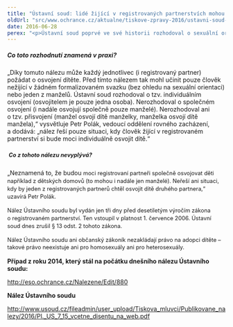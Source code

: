 ```yaml
---
title: "Ústavní soud: lidé žijící v registrovaných partnerstvích mohou adoptovat děti"
oldUrl: "src/www.ochrance.cz/aktualne/tiskove-zpravy-2016/ustavni-soud-lide-zijici-v-registrovanych-partnerstvich-mohou-adoptovat-deti"
date: 2016-06-28
perex: "<p>Ústavní soud poprvé ve své historii rozhodoval o sexuální orientaci a registrovaném partnerství. Zrušil ustanovení, které zakazovalo lidem žijícím v registrovaných partnerstvích adoptovat dítě. Toto právo přitom měl každý člověk před vstupem do registrovaného svazku – bez ohledu na svou sexuální orientaci. Veřejná ochránkyně práv byla vedlejší účastníci řízení. </p>"
---
```


<!-- imported from the old website -->

<h5>Co toto rozhodnutí znamená v praxi? </h5> <p>„Díky tomuto nálezu může každý jednotlivec (i registrovaný partner) požádat o osvojení dítěte. Před tímto nálezem tak mohl učinit pouze člověk nežijící v žádném formalizovaném svazku (bez ohledu na sexuální orientaci) nebo jeden z manželů. Ústavní soud rozhodoval o tzv. individuálním osvojení (osvojitelem je pouze jedna osoba). Nerozhodoval o společném osvojení (i nadále osvojují společně pouze manželé). Nerozhodoval ani o tzv. přisvojení (manžel osvojí dítě manželky, manželka osvojí dítě manžela),“ vysvětluje Petr Polák, vedoucí oddělení rovného zacházení, a dodává: „nález řeší pouze situaci, kdy člověk žijící v registrovaném partnerství si bude moci individuálně osvojit dítě.“ </p> <h5> <span style="line-height: 17.92px; font-size: 12.8px;">Co z tohoto nálezu nevyplývá?</span></h5> <p>„Neznamená to, že budou <span style="line-height: 17.92px; font-size: 12.8px;">moci registrovaní partneři </span><span style="font-size: 12.8px; line-height: 17.92px;">společně</span><span style="font-size: 12.8px; line-height: 17.92px;"> </span><span style="font-size: 12.8px; line-height: 17.92px;">osvojovat děti například z dětských domovů (to mohou i nadále jen manželé). Neřeší ani situaci, kdy by jeden z registrovaných partnerů chtěl osvojit dítě druhého partnera,“ uzavírá Petr Polák.</span></p> <p><span style="line-height: 17.92px; font-size: 12.8px;">Nález Ústavního soudu byl vydán jen tři dny před desetiletým výročím zákona o registrovaném partnerství. Ten vstoupil v platnost 1. července 2006. Ústavní soud dnes zrušil § 13 odst. 2 tohoto zákona.</span></p> <p><span style="line-height: 17.92px; font-size: 12.8px;">Nález Ústavního soudu ani občanský zákoník nezakládají právo na adopci dítěte – takové právo neexistuje ani pro homosexuály ani pro heterosexuály. </span></p><p></p><p><b>Případ z roku 2014, který stál na počátku dnešního nálezu Ústavního soudu:</b></p><p><a title="Otevření do nového okna" href="http://eso.ochrance.cz/Nalezene/Edit/880" target="_blank">http://eso.ochrance.cz/Nalezene/Edit/880</a> <img alt="" src="https://www.ochrance.cz/typo3/ext/od_linkdesc/icons/external.gif" class="od_linkdesc_icon_external" /></p><p><b>Nález Ústavního soudu</b></p><p><a title="Otevření do nového okna" href="http://www.usoud.cz/fileadmin/user_upload/Tiskova_mluvci/Publikovane_nalezy/2016/Pl._US_7_15_vcetne_disentu_na_web.pdf" target="_blank">http://www.usoud.cz/fileadmin/user_upload/Tiskova_mluvci/Publikovane_nalezy/2016/Pl._US_7_15_vcetne_disentu_na_web.pdf</a> <img alt="" src="https://www.ochrance.cz/typo3/ext/od_linkdesc/icons/external.gif" class="od_linkdesc_icon_external" /></p><p></p><p></p>
